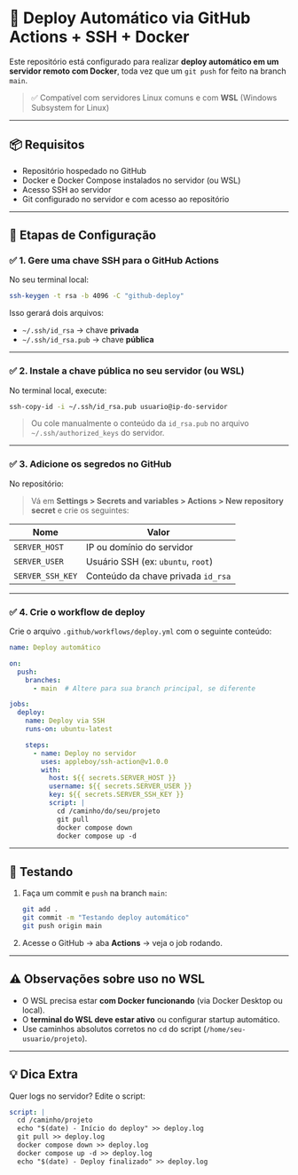   # 🚀 Deploy Automático via GitHub Actions + SSH + Docker

Este repositório está configurado para realizar **deploy automático em um servidor remoto com Docker**, toda vez que um `git push` for feito na branch `main`.

> ✅ Compatível com servidores Linux comuns e com **WSL** (Windows Subsystem for Linux)

---

## 📦 Requisitos

- Repositório hospedado no GitHub
- Docker e Docker Compose instalados no servidor (ou WSL)
- Acesso SSH ao servidor
- Git configurado no servidor e com acesso ao repositório

---

## 🔧 Etapas de Configuração

### ✅ 1. Gere uma chave SSH para o GitHub Actions

No seu terminal local:

```bash
ssh-keygen -t rsa -b 4096 -C "github-deploy"
```

Isso gerará dois arquivos:

- `~/.ssh/id_rsa` → chave **privada**
- `~/.ssh/id_rsa.pub` → chave **pública**

---

### ✅ 2. Instale a chave pública no seu servidor (ou WSL)

No terminal local, execute:

```bash
ssh-copy-id -i ~/.ssh/id_rsa.pub usuario@ip-do-servidor
```

> Ou cole manualmente o conteúdo da `id_rsa.pub` no arquivo `~/.ssh/authorized_keys` do servidor.

---

### ✅ 3. Adicione os segredos no GitHub

No repositório:

> Vá em **Settings > Secrets and variables > Actions > New repository secret** e crie os seguintes:

| Nome               | Valor                              |
|--------------------|------------------------------------|
| `SERVER_HOST`      | IP ou domínio do servidor          |
| `SERVER_USER`      | Usuário SSH (ex: `ubuntu`, `root`) |
| `SERVER_SSH_KEY`   | Conteúdo da chave privada `id_rsa` |

---

### ✅ 4. Crie o workflow de deploy

Crie o arquivo `.github/workflows/deploy.yml` com o seguinte conteúdo:

```yaml
name: Deploy automático

on:
  push:
    branches:
      - main  # Altere para sua branch principal, se diferente

jobs:
  deploy:
    name: Deploy via SSH
    runs-on: ubuntu-latest

    steps:
      - name: Deploy no servidor
        uses: appleboy/ssh-action@v1.0.0
        with:
          host: ${{ secrets.SERVER_HOST }}
          username: ${{ secrets.SERVER_USER }}
          key: ${{ secrets.SERVER_SSH_KEY }}
          script: |
            cd /caminho/do/seu/projeto
            git pull
            docker compose down
            docker compose up -d
```

---

## 🧪 Testando

1. Faça um commit e `push` na branch `main`:
   ```bash
   git add .
   git commit -m "Testando deploy automático"
   git push origin main
   ```

2. Acesse o GitHub → aba **Actions** → veja o job rodando.

---

## ⚠️ Observações sobre uso no WSL

- O WSL precisa estar **com Docker funcionando** (via Docker Desktop ou local).
- O **terminal do WSL deve estar ativo** ou configurar startup automático.
- Use caminhos absolutos corretos no `cd` do script (`/home/seu-usuario/projeto`).

---

## 💡 Dica Extra

Quer logs no servidor? Edite o script:

```yaml
script: |
  cd /caminho/projeto
  echo "$(date) - Início do deploy" >> deploy.log
  git pull >> deploy.log
  docker compose down >> deploy.log
  docker compose up -d >> deploy.log
  echo "$(date) - Deploy finalizado" >> deploy.log
```
